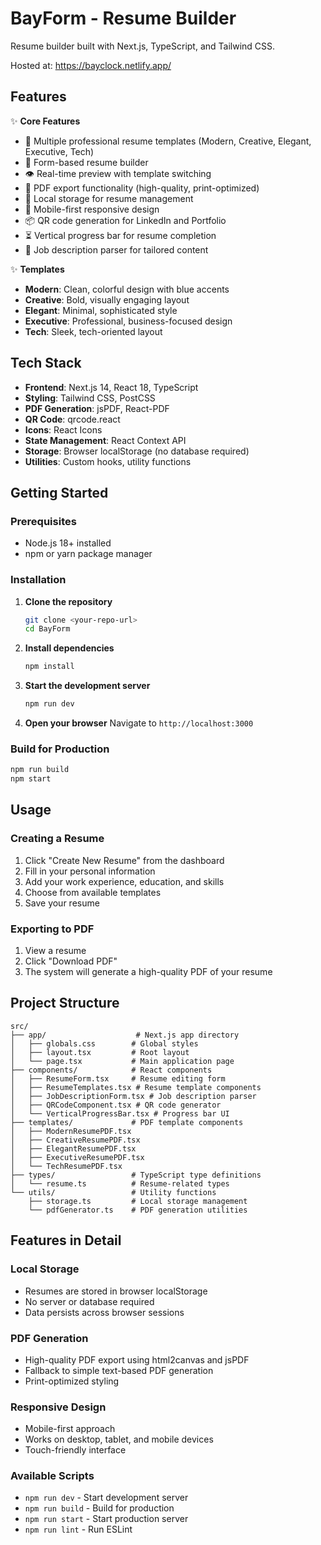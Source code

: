 # BayForm - Resume Builder

Resume builder built with Next.js, TypeScript, and Tailwind CSS.

Hosted at: https://bayclock.netlify.app/

## Features

✨ **Core Features**
- 🎨 Multiple professional resume templates (Modern, Creative, Elegant, Executive, Tech)
- 📝 Form-based resume builder
- 👁️ Real-time preview with template switching
- 📄 PDF export functionality (high-quality, print-optimized)
- 💾 Local storage for resume management
- 📱 Mobile-first responsive design
- 📦 QR code generation for LinkedIn and Portfolio
- ⏳ Vertical progress bar for resume completion
- 📝 Job description parser for tailored content

✨ **Templates**
- **Modern**: Clean, colorful design with blue accents
- **Creative**: Bold, visually engaging layout
- **Elegant**: Minimal, sophisticated style
- **Executive**: Professional, business-focused design
- **Tech**: Sleek, tech-oriented layout

## Tech Stack

- **Frontend**: Next.js 14, React 18, TypeScript
- **Styling**: Tailwind CSS, PostCSS
- **PDF Generation**: jsPDF, React-PDF
- **QR Code**: qrcode.react
- **Icons**: React Icons
- **State Management**: React Context API
- **Storage**: Browser localStorage (no database required)
- **Utilities**: Custom hooks, utility functions

## Getting Started

### Prerequisites

- Node.js 18+ installed
- npm or yarn package manager

### Installation

1. **Clone the repository**
   ```bash
   git clone <your-repo-url>
   cd BayForm
   ```

2. **Install dependencies**
   ```bash
   npm install
   ```

3. **Start the development server**
   ```bash
   npm run dev
   ```

4. **Open your browser**
   Navigate to `http://localhost:3000`

### Build for Production

```bash
npm run build
npm start
```

## Usage

### Creating a Resume

1. Click "Create New Resume" from the dashboard
2. Fill in your personal information
3. Add your work experience, education, and skills
4. Choose from available templates
5. Save your resume

### Exporting to PDF

1. View a resume
2. Click "Download PDF"
3. The system will generate a high-quality PDF of your resume

## Project Structure

```
src/
├── app/                    # Next.js app directory
│   ├── globals.css        # Global styles
│   ├── layout.tsx         # Root layout
│   └── page.tsx           # Main application page
├── components/            # React components
│   ├── ResumeForm.tsx     # Resume editing form
│   ├── ResumeTemplates.tsx # Resume template components
│   ├── JobDescriptionForm.tsx # Job description parser
│   ├── QRCodeComponent.tsx # QR code generator
│   └── VerticalProgressBar.tsx # Progress bar UI
├── templates/             # PDF template components
│   ├── ModernResumePDF.tsx
│   ├── CreativeResumePDF.tsx
│   ├── ElegantResumePDF.tsx
│   ├── ExecutiveResumePDF.tsx
│   └── TechResumePDF.tsx
├── types/                 # TypeScript type definitions
│   └── resume.ts          # Resume-related types
└── utils/                 # Utility functions
    ├── storage.ts         # Local storage management
    └── pdfGenerator.ts    # PDF generation utilities
```

## Features in Detail

### Local Storage
- Resumes are stored in browser localStorage
- No server or database required
- Data persists across browser sessions

### PDF Generation
- High-quality PDF export using html2canvas and jsPDF
- Fallback to simple text-based PDF generation
- Print-optimized styling

### Responsive Design
- Mobile-first approach
- Works on desktop, tablet, and mobile devices
- Touch-friendly interface

### Available Scripts

- `npm run dev` - Start development server
- `npm run build` - Build for production
- `npm run start` - Start production server
- `npm run lint` - Run ESLint
